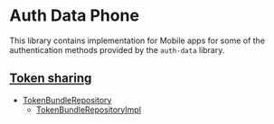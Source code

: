 # Auth Data Phone

This library contains implementation for Mobile apps for some of the authentication methods provided
by the `auth-data` library.

## [Token sharing](https://developer.android.com/training/wearables/apps/auth-wear#tokens)

- [TokenBundleRepository](https://google.github.io/horologist/api/auth/data-phone/com.google.android.horologist.auth.data.phone.tokenshare/-token-bundle-repository/index.html)
    - [TokenBundleRepositoryImpl](https://google.github.io/horologist/api/auth/data-phone/com.google.android.horologist.auth.data.phone.tokenshare.impl/-token-bundle-repository-impl/index.html)
